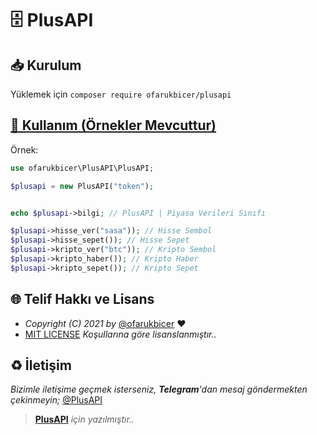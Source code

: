 # 🗄️ PlusAPI

## 📥 Kurulum

Yüklemek için `composer require ofarukbicer/plusapi`

## [📒 Kullanım (Örnekler Mevcuttur)](https://github.com/ofarukbicer/PlusAPI/blob/master/examples)

Örnek:

```php
use ofarukbicer\PlusAPI\PlusAPI;

$plusapi = new PlusAPI("token");


echo $plusapi->bilgi; // PlusAPI | Piyasa Verileri Sınıfı

$plusapi->hisse_ver("sasa")); // Hisse Sembol
$plusapi->hisse_sepet()); // Hisse Sepet
$plusapi->kripto_ver("btc")); // Kripto Sembol
$plusapi->kripto_haber()); // Kripto Haber
$plusapi->kripto_sepet()); // Kripto Sepet
```

## 🌐 Telif Hakkı ve Lisans

* *Copyright (C) 2021 by* [@ofarukbicer](https://github.com/ofarukbicer) ❤️️
* [MIT LICENSE](https://github.com/ofarukbicer/plusapi/blob/master/LICENSE) *Koşullarına göre lisanslanmıştır..*

## ♻️ İletişim

*Bizimle iletişime geçmek isterseniz, **Telegram**'dan mesaj göndermekten çekinmeyin;* [@PlusAPI](https://t.me/PlusAPI)


> **[PlusAPI](https://plusapi.org)** *için yazılmıştır..*
